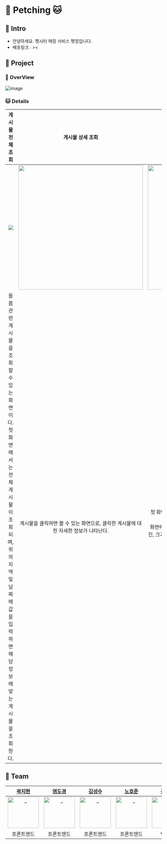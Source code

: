 # 🐶 Petching 🐱

## 🐣 Intro

- 안녕하세요. 펫시터 매칭 서비스 펫칭입니다.
- 배포링크 : ><

## 🐾 Project

### 🐶 OverView
![image](https://github.com/ksr0818/Petching/assets/120084774/9fad10ee-742a-4297-be3a-44fc2ac5e147)

### 🐱 Details

|게시물 전체 조회|게시물 상세 조회|게시물 작성|
| :---: | :---: | :---: |
|<img src="https://github.com/ksr0818/Petching/assets/120084774/1f15a7e0-c143-47c1-9461-0fa0e8e93967">|<img src="https://github.com/ksr0818/Petching/assets/120084774/b660b8d0-caff-4a93-baca-73952250a39b" width="400px">|<img src="https://github.com/ksr0818/Petching/assets/120084774/eeb6e1c6-5031-4ae7-8300-1f1be9b7771e" width="400px">|
|돌봄 관련 게시물을 조회 할 수 있는 화면이다. <br /> 첫 화면에서는 전체 게시물이 조회되며, 위의 지역 및 날짜에 값을 입력하면 해당 정보에 맞는 게시물을 조회한다.  |게시물을 클릭하면 볼 수 있는 화면으로, 클릭한 게시물에 대한 자세한 정보가 나타난다. <br /> |첫 화면에서 보이는 글작성 버튼을 누르면 나타나는 화면이다. <br /> 화면에 보이는 정보(지역, 날짜, 펫시터 여부, 제목, 내용, 사진, 크기)등은 필수 입력 사항이며 추가사항은 선택 입력 사항이다.




## 🐾 Team

|                                                                      [곽지현](https://github.com/938938)                                                             |                                                                         [염도경](https://github.com/yeomdogyeong)                                                          |                                                         [김성수](https://github.com/ggggggggithub)                                                                          |                                                                                       [노호준](https://github.com/nowaveosu)                                         |                                                                   [김상래](https://github.com/ksr0818)                                                           |                                                                                        [김은정](https://github.com/196code-gray)                                          |                                                                         [조만기](https://github.com/sniij)                                                           |
|:--------------------------------------------------------------------------------------------------------------------------------------------------------------------:|:--------------------------------------------------------------------------------------------------------------------------------------------------------------------------:|:---------------------------------------------------------------------------------------------------------------------------------------------------------------------------:|:--------------------------------------------------------------------------------------------------------------------------------------------------------------------:|:--------------------------------------------------------------------------------------------------------------------------------------------------------------------:|:--------------------------------------------------------------------------------------------------------------------------------------------------------------------:|:--------------------------------------------------------------------------------------------------------------------------------------------------------------------:|
| <a href="https://github.com/938938"> <img src="https://avatars.githubusercontent.com/u/92746200?v=4" width=100px alt="_"/> </a> | <a href="https://github.com/yeomdogyeong"> <img src="https://avatars.githubusercontent.com/u/82639552?v=4" width=100px alt="_"/> </a> | <a href="https://github.com/ggggggggithub"> <img src="https://avatars.githubusercontent.com/u/120395149?v=4" width=100px alt="_"/> </a> | <a href="https://github.com/nowaveosu"> <img src="https://avatars.githubusercontent.com/u/82007474?v=4" width=100px alt="_"/> </a> | <a href="https://github.com/ksr0818"> <img src="https://avatars.githubusercontent.com/u/120084774?v=4" width=100px alt="_"/> </a> | <a href="https://github.com/196code-gray"> <img src="https://avatars.githubusercontent.com/u/88307264?v=4" width=100px alt="_"/> </a> | <a href="https://github.com/sniij"> <img src="https://avatars.githubusercontent.com/u/120099321?v=4" width=100px alt="_"/> </a> |
|                                                                               프론트엔드                                                                              |                                                                                       프론트엔드                                                                             |                                                                   프론트엔드                                                                                               |                                                                                   프론트엔드                                                                           |                                                                            백엔드                                                                                    |                                                                                                  백엔드                                                               |                                                                                        백엔드                                                                        |
